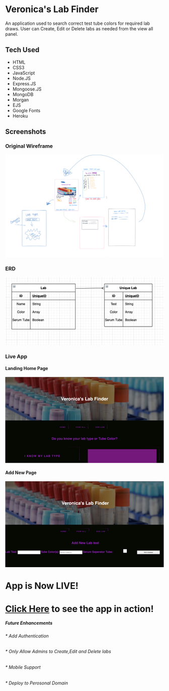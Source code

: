# Veronica's Lab Finder

An application used to search correct test tube colors for required lab draws. User can Create, Edit or Delete labs as needed from the view all panel. 

## Tech Used

* HTML
* CSS3
* JavaScript
* Node.JS
* Express.JS
* Mongoose.JS
* MongoDB
* Morgan
* EJS
* Google Fonts
* Heroku

## Screenshots
### Original Wireframe
![wireframe](./public/images/wireframe.png)
### ERD
![erd](./public/images/erd.png)
### Live App
#### Landing Home Page 
![homepage](./public/images/live-landing.png)
#### Add New Page
![AddNew](./public/images/live-new.png)

# App is Now LIVE!
# [Click Here](https://veronicas-lab-finder.herokuapp.com/) to see the app in action!

##### Future Enhancements
###### * Add Authentication
###### * Only Allow Admins to Create,Edit and Delete labs 
###### * Mobile Support
###### * Deploy to Perosonal Domain